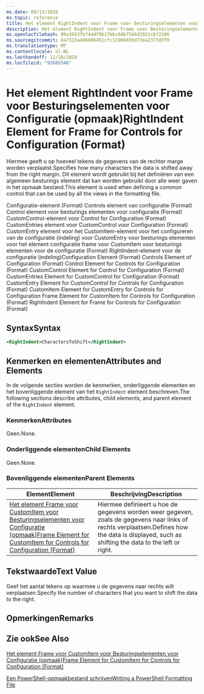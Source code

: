 ```yaml
---
ms.date: 09/13/2016
ms.topic: reference
title: Het element RightIndent voor Frame voor Besturingselementen voor Configuratie (opmaak)
description: Het element RightIndent voor Frame voor Besturingselementen voor Configuratie (opmaak)
ms.openlocfilehash: 99a3653fb744df9b17bbc60b75d4d3932c672106
ms.sourcegitcommit: ba7315a496986451cfc1296b659d73ea2373d3f0
ms.translationtype: MT
ms.contentlocale: nl-NL
ms.lasthandoff: 12/10/2020
ms.locfileid: "92665546"
---
```

# <a name="rightindent-element-for-frame-for-controls-for-configuration-format"></a><span data-ttu-id="1a9a4-103">Het element RightIndent voor Frame voor Besturingselementen voor Configuratie (opmaak)</span><span class="sxs-lookup"><span data-stu-id="1a9a4-103">RightIndent Element for Frame for Controls for Configuration (Format)</span></span>

<span data-ttu-id="1a9a4-104">Hiermee geeft u op hoeveel tekens de gegevens van de rechter marge worden verplaatst.</span><span class="sxs-lookup"><span data-stu-id="1a9a4-104">Specifies how many characters the data is shifted away from the right margin.</span></span> <span data-ttu-id="1a9a4-105">Dit element wordt gebruikt bij het definiëren van een algemeen besturings element dat kan worden gebruikt door alle weer gaven in het opmaak bestand.</span><span class="sxs-lookup"><span data-stu-id="1a9a4-105">This element is used when defining a common control that can be used by all the views in the formatting file.</span></span>

<span data-ttu-id="1a9a4-106">Configuratie-element (Format) Controls element van configuratie (Format) Control element voor besturings elementen voor configuratie (Format) CustomControl-element voor Control for Configuration (Format) CustomEntries element voor CustomControl voor Configuration (Format) CustomEntry element voor het CustomItem-element voor het configureren van de configuratie (indeling) voor CustomEntry voor besturings elementen voor het element configuratie frame voor CustomItem voor besturings elementen voor de configuratie (Format) RightIndent-element voor de configuratie (indeling)</span><span class="sxs-lookup"><span data-stu-id="1a9a4-106">Configuration Element (Format) Controls Element of Configuration (Format) Control Element for Controls for Configuration (Format) CustomControl Element for Control for Configuration (Format) CustomEntries Element for CustomControl for Configuration (Format) CustomEntry Element for CustomControl for Controls for Configuration (Format) CustomItem Element for CustomEntry for Controls for Configuration Frame Element for CustomItem for Controls for Configuration (Format) RightIndent Element for Frame for Controls for Configuration (Format)</span></span>

## <a name="syntax"></a><span data-ttu-id="1a9a4-107">Syntax</span><span class="sxs-lookup"><span data-stu-id="1a9a4-107">Syntax</span></span>

```xml
<RightIndent>CharactersToShift</RightIndent>
```

## <a name="attributes-and-elements"></a><span data-ttu-id="1a9a4-108">Kenmerken en elementen</span><span class="sxs-lookup"><span data-stu-id="1a9a4-108">Attributes and Elements</span></span>

<span data-ttu-id="1a9a4-109">In de volgende secties worden de kenmerken, onderliggende elementen en het bovenliggende element van het `RightIndent` element beschreven.</span><span class="sxs-lookup"><span data-stu-id="1a9a4-109">The following sections describe attributes, child elements, and parent element of the `RightIndent` element.</span></span>

### <a name="attributes"></a><span data-ttu-id="1a9a4-110">Kenmerken</span><span class="sxs-lookup"><span data-stu-id="1a9a4-110">Attributes</span></span>

<span data-ttu-id="1a9a4-111">Geen.</span><span class="sxs-lookup"><span data-stu-id="1a9a4-111">None.</span></span>

### <a name="child-elements"></a><span data-ttu-id="1a9a4-112">Onderliggende elementen</span><span class="sxs-lookup"><span data-stu-id="1a9a4-112">Child Elements</span></span>

<span data-ttu-id="1a9a4-113">Geen.</span><span class="sxs-lookup"><span data-stu-id="1a9a4-113">None.</span></span>

### <a name="parent-elements"></a><span data-ttu-id="1a9a4-114">Bovenliggende elementen</span><span class="sxs-lookup"><span data-stu-id="1a9a4-114">Parent Elements</span></span>

|<span data-ttu-id="1a9a4-115">Element</span><span class="sxs-lookup"><span data-stu-id="1a9a4-115">Element</span></span>|<span data-ttu-id="1a9a4-116">Beschrijving</span><span class="sxs-lookup"><span data-stu-id="1a9a4-116">Description</span></span>|
|-------------|-----------------|
|[<span data-ttu-id="1a9a4-117">Het element Frame voor CustomItem voor Besturingselementen voor Configuratie (opmaak)</span><span class="sxs-lookup"><span data-stu-id="1a9a4-117">Frame Element for CustomItem for Controls for Configuration (Format)</span></span>](./frame-element-for-customitem-for-controls-for-configuration-format.md)|<span data-ttu-id="1a9a4-118">Hiermee definieert u hoe de gegevens worden weer gegeven, zoals de gegevens naar links of rechts verplaatsen.</span><span class="sxs-lookup"><span data-stu-id="1a9a4-118">Defines how the data is displayed, such as shifting the data to the left or right.</span></span>|

## <a name="text-value"></a><span data-ttu-id="1a9a4-119">Tekstwaarde</span><span class="sxs-lookup"><span data-stu-id="1a9a4-119">Text Value</span></span>

<span data-ttu-id="1a9a4-120">Geef het aantal tekens op waarmee u de gegevens naar rechts wilt verplaatsen.</span><span class="sxs-lookup"><span data-stu-id="1a9a4-120">Specify the number of characters that you want to shift the data to the right.</span></span>

## <a name="remarks"></a><span data-ttu-id="1a9a4-121">Opmerkingen</span><span class="sxs-lookup"><span data-stu-id="1a9a4-121">Remarks</span></span>

## <a name="see-also"></a><span data-ttu-id="1a9a4-122">Zie ook</span><span class="sxs-lookup"><span data-stu-id="1a9a4-122">See Also</span></span>

[<span data-ttu-id="1a9a4-123">Het element Frame voor CustomItem voor Besturingselementen voor Configuratie (opmaak)</span><span class="sxs-lookup"><span data-stu-id="1a9a4-123">Frame Element for CustomItem for Controls for Configuration (Format)</span></span>](./frame-element-for-customitem-for-controls-for-configuration-format.md)

[<span data-ttu-id="1a9a4-124">Een PowerShell-opmaakbestand schrijven</span><span class="sxs-lookup"><span data-stu-id="1a9a4-124">Writing a PowerShell Formatting File</span></span>](./writing-a-powershell-formatting-file.md)
